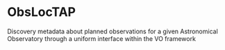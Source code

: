 # ObsLocTAP
Discovery metadata about planned observations for a given Astronomical Observatory through a uniform interface within the VO framework
